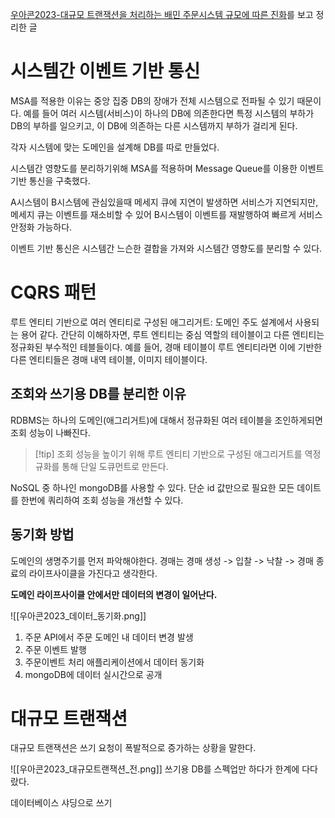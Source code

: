 [우아콘2023-대규모 트랜잭션을 처리하는 배민 주문시스템 규모에 따른 진화](https://www.youtube.com/watch?v=704qQs6KoUk)를 보고 정리한 글

# 시스템간 이벤트 기반 통신
MSA를 적용한 이유는 중앙 집중 DB의 장애가 전체 시스템으로 전파될 수 있기 때문이다.
예를 들어 여러 시스템(서비스)이 하나의 DB에 의존한다면 특정 시스템의 부하가 DB의 부하를 일으키고, 이 DB에 의존하는 다른 시스템까지 부하가 걸리게 된다.

각자 시스템에 맞는 도메인을 설계해 DB를 따로 만들었다.

시스템간 영향도를 분리하기위해 MSA를 적용하며 Message Queue를 이용한 이벤트 기반 통신을 구축했다.

A시스템이 B시스템에 관심있을때 메세지 큐에 지연이 발생하면 서비스가 지연되지만, 
메세지 큐는 이벤트를 재소비할 수 있어 B시스템이 이벤트를 재발행하여 빠르게 서비스 안정화 가능하다.

이벤트 기반 통신은 시스템간 느슨한 결합을 가져와 시스템간 영향도를 분리할 수 있다.

# CQRS 패턴
루트 엔티티 기반으로 여러 엔티티로 구성된 애그리거트: 도메인 주도 설계에서 사용되는 용어 같다.
간단히 이해하자면, 루트 엔티티는 중심 역할의 테이블이고 다른 엔티티는 정규화된 부수적인 테블들이다.
예를 들어, 경매 테이블이 루트 엔티티라면 이에 기반한 다른 엔티티들은 경매 내역 테이블, 이미지 테이블이다.
## 조회와 쓰기용 DB를 분리한 이유
RDBMS는 하나의 도메인(애그리거트)에 대해서 정규화된 여러 테이블을 조인하게되면 조회 성능이 나빠진다.

 > [!tip] 조회 성능을 높이기 위해 루트 엔티티 기반으로 구성된 애그리거트를 역정규화를 통해 단일 도큐먼트로 만든다.
 
 NoSQL 중 하나인 mongoDB를 사용할 수 있다.
 단순 id 값만으로 필요한 모든 데이트를 한번에 쿼리하여 조회 성능을 개선할 수 있다.
## 동기화 방법
도메인의 생명주기를 먼저 파악해야한다.
경매는 경매 생성 -> 입찰 -> 낙찰 -> 경매 종료의 라이프사이클을 가진다고 생각한다.

**도메인 라이프사이클 안에서만 데이터의 변경이 일어난다.**

![[우아콘2023_데이터_동기화.png]]
1. 주문 API에서 주문 도메인 내 데이터 변경 발생
2. 주문 이벤트 발행
3. 주문이벤트 처리 애플리케이션에서 데이터 동기화
4. mongoDB에 데이터 실시간으로 공개
# 대규모 트랜잭션
대규모 트랜잭션은 쓰기 요청이 폭발적으로 증가하는 상황을 말한다.

![[우아콘2023_대규모트랜잭션_전.png]]
쓰기용 DB를 스펙업만 하다가 한계에 다다랐다.

데이터베이스 샤딩으로 쓰기
